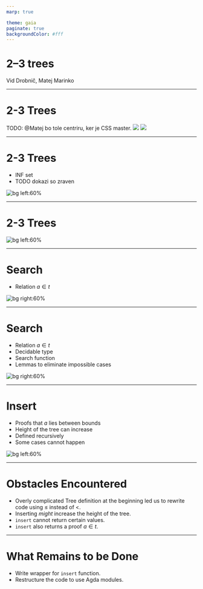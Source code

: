 ```yaml
---
marp: true

theme: gaia
paginate: true
backgroundColor: #fff
---
```


<style>
  :root {
    --color-background: #fff;
    --color-foreground: #1e1e1e;
    --color-highlight: #027acc;
    --color-dimmed: #1e1e1e;
  }
</style>

<!-- _class: lead -->

# 2–3 trees

Vid Drobnič, Matej Marinko

---

# 2-3 Trees

TODO: @Matej bo tole centriru, ker je CSS master.
![](2node.svg) ![](3node.svg)

---

# 2-3 Trees

- INF set
- TODO dokazi so zraven

![bg left:60%](2-3tree.png)

---

# 2-3 Trees

![bg left:60%](example.png)

---

# Search

- Relation $a \in t$

![bg right:60%](element.png)

---

<style>
  :root {
    --color-background: #eee;
    --color-foreground: #1e1e1e;
    --color-highlight: #027acc;
    --color-dimmed: #1e1e1e;
  }
</style>

# Search

- Relation $a \in t$
- Decidable type
- Search function
- Lemmas to eliminate impossible cases

![bg right:60%](search.png)

---

# Insert

- Proofs that $a$ lies between bounds
- Height of the tree can increase
- Defined recursively
- Some cases cannot happen

![bg left:60%](insert.png)

---

# Obstacles Encountered

- Overly complicated Tree definition at the beginning led us to rewrite code using $\leqslant$ instead of $<$.
- Inserting _might_ increase the height of the tree.
- `insert` cannot return certain values.
- `insert` also returns a proof $a \in t$.

---

# What Remains to be Done

- Write wrapper for `insert` function.
- Restructure the code to use Agda modules.
